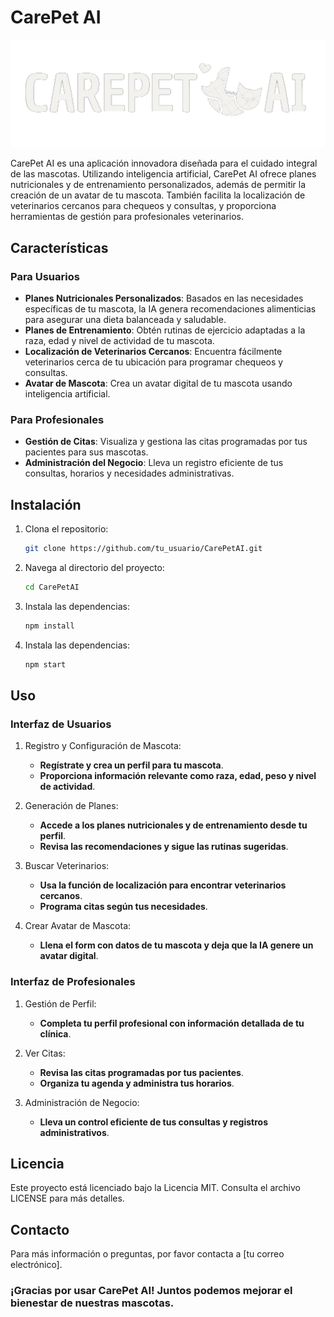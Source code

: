 # CarePet AI
![Logo de CarePet AI](app/assets/images/carepet-logo.png)


CarePet AI es una aplicación innovadora diseñada para el cuidado integral de las mascotas. Utilizando inteligencia artificial, CarePet AI ofrece planes nutricionales y de entrenamiento personalizados, además de permitir la creación de un avatar de tu mascota. También facilita la localización de veterinarios cercanos para chequeos y consultas, y proporciona herramientas de gestión para profesionales veterinarios.

## Características

### Para Usuarios
- **Planes Nutricionales Personalizados**: Basados en las necesidades específicas de tu mascota, la IA genera recomendaciones alimenticias para asegurar una dieta balanceada y saludable.
- **Planes de Entrenamiento**: Obtén rutinas de ejercicio adaptadas a la raza, edad y nivel de actividad de tu mascota.
- **Localización de Veterinarios Cercanos**: Encuentra fácilmente veterinarios cerca de tu ubicación para programar chequeos y consultas.
- **Avatar de Mascota**: Crea un avatar digital de tu mascota usando inteligencia artificial.

### Para Profesionales
- **Gestión de Citas**: Visualiza y gestiona las citas programadas por tus pacientes para sus mascotas.
- **Administración del Negocio**: Lleva un registro eficiente de tus consultas, horarios y necesidades administrativas.

## Instalación

1. Clona el repositorio:
   ```bash
   git clone https://github.com/tu_usuario/CarePetAI.git
2. Navega al directorio del proyecto:
   ```bash
   cd CarePetAI
3. Instala las dependencias:
   ```bash
   npm install
4. Instala las dependencias:
   ```bash
   npm start

## Uso

### Interfaz de Usuarios

1. Registro y Configuración de Mascota:
   - **Regístrate y crea un perfil para tu mascota**.
   - **Proporciona información relevante como raza, edad, peso y nivel de actividad**.

2. Generación de Planes:
   - **Accede a los planes nutricionales y de entrenamiento desde tu perfil**.
   - **Revisa las recomendaciones y sigue las rutinas sugeridas**.

3. Buscar Veterinarios:
   - **Usa la función de localización para encontrar veterinarios cercanos**.
   - **Programa citas según tus necesidades**.

4. Crear Avatar de Mascota:
   - **Llena el form con datos de tu mascota y deja que la IA genere un avatar digital**.


### Interfaz de Profesionales

1. Gestión de Perfil:
   - **Completa tu perfil profesional con información detallada de tu clínica**.

2. Ver Citas:
   - **Revisa las citas programadas por tus pacientes**.
   - **Organiza tu agenda y administra tus horarios**.

3. Administración de Negocio:
   - **Lleva un control eficiente de tus consultas y registros administrativos**.
  
## Licencia
Este proyecto está licenciado bajo la Licencia MIT. Consulta el archivo LICENSE para más detalles.

## Contacto
Para más información o preguntas, por favor contacta a [tu correo electrónico].


### ¡Gracias por usar CarePet AI! Juntos podemos mejorar el bienestar de nuestras mascotas.
